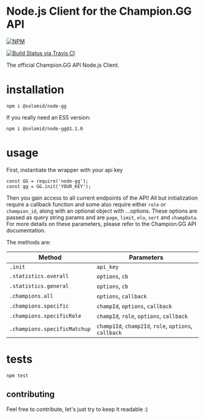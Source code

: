 # Node.js Client for the Champion.GG API

[![NPM](https://nodei.co/npm/@solomid/node-gg.png?mini=true)](https://www.npmjs.com/package/@solomid/node-gg)

[![Build Status via Travis CI](https://travis-ci.org/solomidnet/championgg-api-node.svg?branch=master)](https://travis-ci.org/solomidnet/championgg-api-node)

The official Champion.GG API Node.js Client.

# installation
  ```
  npm i @solomid/node-gg
  ```
  
  If you really need an ES5 version:
  ```
  npm i @solomid/node-gg@1.1.0
  ```

# usage
First, instantiate the wrapper with your api key
  ```
  const GG = require('node-gg');
  const gg = GG.init('YOUR_KEY');
  ```

Then you gain access to all current endpoints of the API! All but initialization require a callback function and some also require either `role` or `champion_id`, along with an optional object with ...options. These options are passed as query string params and are `page`, `limit`, `elo`, `sort` and `champData`. For more details on these parameters, please refer to the Champion.GG API documentation.

The methods are:

Method | Parameters |
------ | ---------- |
`.init`| `api_key`  |
`.statistics.overall` | `options`, `cb` |
`.statistics.general` | `options`, `cb` |
`.champions.all` | `options`, `callback` |
`.champions.specific` | `champId`, `options`, `callback` |
`.champions.specificRole` | `champId`, `role`, `options`, `callback` |
`.champions.specificMatchup` | `champ1Id`, `champ2Id`, `role`, `options`, `callback` |


# tests
 ```
 npm test
 ```

## contributing
Feel free to contribute, let's just try to keep it readable :)
